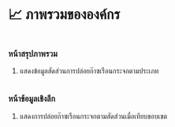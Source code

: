 # 📈 ภาพรวมขององค์กร

<figure><img src="../../.gitbook/assets/screencapture-app-carbonwize-io-dashboard-newghg-2024-07-17-17_36_05.png" alt=""><figcaption></figcaption></figure>

### หน้าสรุปภาพรวม

1. แสดงข้อมูลสัดส่วนการปล่อยก๊าซเรือนกระจกตามประเภท



<figure><img src="../../.gitbook/assets/screencapture-app-carbonwize-io-dashboard-tgo-2024-07-17-17_37_36.png" alt=""><figcaption></figcaption></figure>

### หน้าข้อมูลเชิงลึก

1. แสดงการปล่อยก๊าซเรือนกระจกตามสัดส่วนเมื่อเทียบขอบเขต
